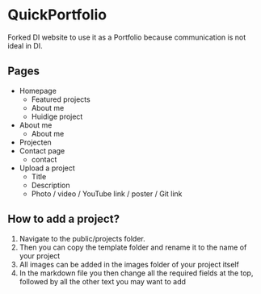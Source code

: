 # QuickPortfolio

Forked DI website to use it as a Portfolio because communication is not ideal in DI.

## Pages

- Homepage
  - Featured projects
  - About me
  - Huidige project
- About me
  - About me
- Projecten
- Contact page
  - contact
- Upload a project
  - Title
  - Description
  - Photo / video / YouTube link / poster / Git link

## How to add a project?

1. Navigate to the public/projects folder.
1. Then you can copy the template folder and rename it to the name of your project
1. All images can be added in the images folder of your project itself
1. In the markdown file you then change all the required fields at the top, followed by all the other text you may want to add

